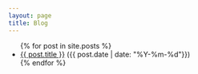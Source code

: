 ```yaml
---
layout: page
title: Blog
---
```

<ul>
  {% for post in site.posts %}
    <li>
      <a href="{{ post.url }}">{{ post.title }}</a> ({{ post.date | date: "%Y-%m-%d"}})
    </li>
  {% endfor %}
</ul>
